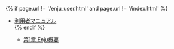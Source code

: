 {% if page.url != '/enju_user.html' and page.url != '/index.html' %}
<ul class="toc">
<li><a href="enju_user.html">利用者マニュアル</a></li>
{% endif %}
<ul>
<li><a {% if page.url == '/enju_user_1.html' %} class="active" {% endif %} href="enju_user_1.html">第1章 Enju概要</a></li>
</ul>
